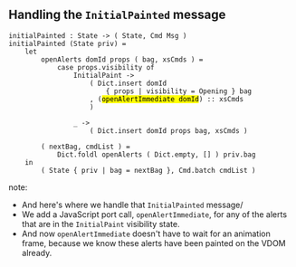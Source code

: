 ##  Handling the `InitialPainted` message

<pre><code class="elm" data-trim data-noescape>initialPainted : State -> ( State, Cmd Msg )
initialPainted (State priv) =
    let
        openAlerts domId props ( bag, xsCmds ) =
            case props.visibility of
                InitialPaint ->
                    ( Dict.insert domId
                        { props | visibility = Opening } bag
                    , (<mark>openAlertImmediate domId</mark>) :: xsCmds
                    )

                _ ->
                    ( Dict.insert domId props bag, xsCmds )

        ( nextBag, cmdList ) =
            Dict.foldl openAlerts ( Dict.empty, [] ) priv.bag
    in
        ( State { priv | bag = nextBag }, Cmd.batch cmdList )
</code></pre>

note:
* And here's where we handle that <code>InitialPainted</code> message/
* We add a JavaScript port call, <code>openAlertImmediate</code>, for any of the alerts that are in the
<code>InitialPaint</code> visibility state.
* And now <code>openAlertImmediate</code> doesn't have to wait for an animation frame, because we know
these alerts have been painted on the VDOM already.
